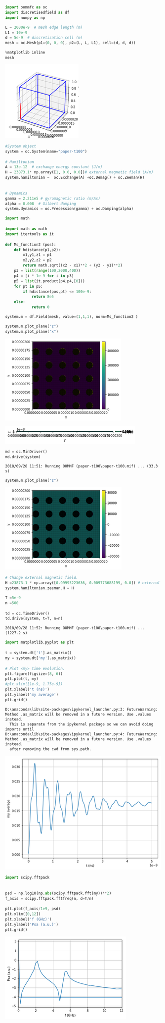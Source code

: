 

```python
import oommfc as oc
import discretisedfield as df
import numpy as np
```


```python
L = 2000e-9  # mesh edge length (m)
L1 = 10e-9 
d = 5e-9  # discretisation cell (m)
mesh = oc.Mesh(p1=(0, 0, 0), p2=(L, L, L1), cell=(d, d, d))
```


```python
%matplotlib inline
mesh
```


![png](output_2_0.png)



```python
#System object
system = oc.System(name="paper-t100")

# Hamiltonian
A = 13e-12  # exchange energy constant (J/m)
H = 23873.1* np.array([1, 0.0, 0.0])# external magnetic field (A/m)
system.hamiltonian =  oc.Exchange(A) +oc.Demag() + oc.Zeeman(H)


# Dynamics
gamma = 2.211e5 # gyromagnetic ratio (m/As)
alpha = 0.008  # Gilbert damping
system.dynamics = oc.Precession(gamma) + oc.Damping(alpha)
```


```python
import math

import math as math
import itertools as it

def Ms_function2 (pos):
    def hdistance(p1,p2):
        x1,y1,z1 = p1
        x2,y2,z2 = p2
        return math.sqrt((x2 - x1)**2 + (y2 - y1)**2)
    p3 = list(range(100,2000,400))
    p4 = [i * 1e-9 for i in p3]
    p5 = list(it.product(p4,p4,[0]))
    for pt in p5:
        if hdistance(pos,pt) <= 100e-9:
            return 8e5
    else:
            return 0
```


```python
system.m = df.Field(mesh, value=(1,1,1), norm=Ms_function2 ) 
```


```python
system.m.plot_plane("z")
system.m.plot_plane("x")
```


![png](output_6_0.png)



![png](output_6_1.png)



```python
md = oc.MinDriver()
md.drive(system)
```

    2018/09/28 11:51: Running OOMMF (paper-t100\paper-t100.mif) ... (33.3 s)
    


```python
system.m.plot_plane("z")
```


![png](output_8_0.png)



```python
# Change external magnetic field.
H =23873.1 * np.array([0.99995223636, 0.009773688199, 0.0]) # external magnetic field (A/m)
system.hamiltonian.zeeman.H = H
```


```python
T =5e-9
n =500

td = oc.TimeDriver()
td.drive(system, t=T, n=n)
```

    2018/09/28 11:52: Running OOMMF (paper-t100\paper-t100.mif) ... (1227.2 s)
    


```python
import matplotlib.pyplot as plt

t = system.dt['t'].as_matrix()
my = system.dt['my'].as_matrix()

# Plot <my> time evolution.
plt.figure(figsize=(8, 6))
plt.plot(t, my)
#plt.xlim([1e-9, 1.75e-9])
plt.xlabel('t (ns)')
plt.ylabel('my average')
plt.grid()
```

    D:\anaconda\lib\site-packages\ipykernel_launcher.py:3: FutureWarning: Method .as_matrix will be removed in a future version. Use .values instead.
      This is separate from the ipykernel package so we can avoid doing imports until
    D:\anaconda\lib\site-packages\ipykernel_launcher.py:4: FutureWarning: Method .as_matrix will be removed in a future version. Use .values instead.
      after removing the cwd from sys.path.
    


![png](output_11_1.png)



```python
import scipy.fftpack


psd = np.log10(np.abs(scipy.fftpack.fft(my))**2)
f_axis = scipy.fftpack.fftfreq(n, d=T/n)

plt.plot(f_axis/1e9, psd)
plt.xlim([0,12])
plt.xlabel('f (GHz)')
plt.ylabel('Psa (a.u.)')
plt.grid()
```


![png](output_12_0.png)

